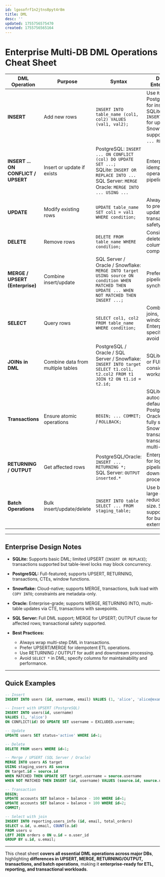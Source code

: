 ```yaml
---
id: lgosofrf1n2jtns0pyt4r8m
title: DML
desc: ''
updated: 1755756575470
created: 1755756565164
---
```


# **Enterprise Multi-DB DML Operations Cheat Sheet**

| DML Operation                       | Purpose                           | Syntax                                                                                                                                                                   | DB Notes / Enterprise Tips                                                                                                                          |
| ----------------------------------- | --------------------------------- | ------------------------------------------------------------------------------------------------------------------------------------------------------------------------ | --------------------------------------------------------------------------------------------------------------------------------------------------- |
| **INSERT**                          | Add new rows                      | `INSERT INTO table_name (col1, col2) VALUES (val1, val2);`                                                                                                               | Use `RETURNING` in PostgreSQL/Oracle for inserted rows; SQLite supports `INSERT OR REPLACE` for upserts; Snowflake supports `INSERT ... RETURNING`. |
| **INSERT ... ON CONFLICT / UPSERT** | Insert or update if exists        | PostgreSQL: `INSERT ... ON CONFLICT (col) DO UPDATE SET ...;` <br> SQLite: `INSERT OR REPLACE INTO ...` <br> SQL Server: `MERGE` <br> Oracle: `MERGE INTO ... USING ...` | Enterprise: Use for idempotent operations in ETL pipelines.                                                                                         |
| **UPDATE**                          | Modify existing rows              | `UPDATE table_name SET col1 = val1 WHERE condition;`                                                                                                                     | Always use `WHERE` to prevent mass updates. Wrap in transaction for safety.                                                                         |
| **DELETE**                          | Remove rows                       | `DELETE FROM table_name WHERE condition;`                                                                                                                                | Consider soft delete (`deleted_at` column) for audit compliance.                                                                                    |
| **MERGE / UPSERT (Enterprise)**     | Combine insert/update             | SQL Server / Oracle / Snowflake: `MERGE INTO target USING source ON condition WHEN MATCHED THEN UPDATE ... WHEN NOT MATCHED THEN INSERT ...;`                            | Preferred for ETL pipelines and data synchronization.                                                                                               |
| **SELECT**                          | Query rows                        | `SELECT col1, col2 FROM table_name WHERE condition;`                                                                                                                     | Combine with joins, aggregation, window functions. Enterprise: always specify columns, avoid `SELECT *`.                                            |
| **JOINs in DML**                    | Combine data from multiple tables | PostgreSQL / Oracle / SQL Server / Snowflake: `INSERT INTO target SELECT t1.col1, t2.col2 FROM t1 JOIN t2 ON t1.id = t2.id;`                                             | SQLite: no RIGHT or FULL JOIN; consider workarounds.                                                                                                |
| **Transactions**                    | Ensure atomic operations          | `BEGIN; ... COMMIT;` / `ROLLBACK;`                                                                                                                                       | SQLite: autocommit by default. PostgreSQL, Oracle, SQL Server fully support. Snowflake: implicit transactions. Use transactions for multi-step DML. |
| **RETURNING / OUTPUT**              | Get affected rows                 | PostgreSQL/Oracle: `INSERT ... RETURNING *;` <br> SQL Server: `OUTPUT inserted.*`                                                                                        | Enterprise: useful for logging, ETL pipelines, downstream processing.                                                                               |
| **Batch Operations**                | Bulk insert/update/delete         | `INSERT INTO table SELECT ... FROM staging_table;`                                                                                                                       | Use batching for large data to reduce transaction size. Snowflake supports `COPY INTO` for bulk load from external stage.                           |

---

## **Enterprise Design Notes**

* **SQLite:** Supports basic DML; limited UPSERT (`INSERT OR REPLACE`); transactions supported but table-level locks may block concurrency.
* **PostgreSQL:** Full-featured; supports UPSERT, RETURNING, transactions, CTEs, window functions.
* **Snowflake:** Cloud-native; supports MERGE, transactions, bulk load with `COPY INTO`; constraints are metadata-only.
* **Oracle:** Enterprise-grade; supports MERGE, RETURNING INTO, multi-table updates via CTE, transactions with savepoints.
* **SQL Server:** Full DML support; MERGE for UPSERT; OUTPUT clause for affected rows; transactional safety supported.
* **Best Practices:**

  * Always wrap multi-step DML in transactions.
  * Prefer UPSERT/MERGE for idempotent ETL operations.
  * Use RETURNING / OUTPUT for audit and downstream processing.
  * Avoid `SELECT *` in DML; specify columns for maintainability and performance.

---

## **Quick Examples**

```sql
-- Insert
INSERT INTO users (id, username, email) VALUES (1, 'alice', 'alice@example.com');

-- Insert with UPSERT (PostgreSQL)
INSERT INTO users(id, username)
VALUES (1, 'alice')
ON CONFLICT(id) DO UPDATE SET username = EXCLUDED.username;

-- Update
UPDATE users SET status='active' WHERE id=1;

-- Delete
DELETE FROM users WHERE id=1;

-- Merge / UPSERT (SQL Server / Oracle)
MERGE INTO users AS target
USING staging_users AS source
ON target.id = source.id
WHEN MATCHED THEN UPDATE SET target.username = source.username
WHEN NOT MATCHED THEN INSERT (id, username) VALUES (source.id, source.username);

-- Transaction
BEGIN;
UPDATE accounts SET balance = balance - 100 WHERE id=1;
UPDATE accounts SET balance = balance + 100 WHERE id=2;
COMMIT;

-- Select with join
INSERT INTO reporting.users_info (id, email, total_orders)
SELECT u.id, u.email, COUNT(o.id)
FROM users u
LEFT JOIN orders o ON u.id = o.user_id
GROUP BY u.id, u.email;
```

---

This cheat sheet **covers all essential DML operations across major DBs**, highlighting **differences in UPSERT, MERGE, RETURNING/OUTPUT, transactions, and batch operations**, making it **enterprise-ready for ETL, reporting, and transactional workloads**.

